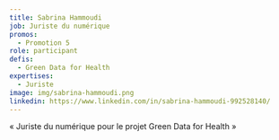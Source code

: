 ```yaml
---
title: Sabrina Hammoudi
job: Juriste du numérique
promos:
  - Promotion 5
role: participant
defis:
  - Green Data for Health
expertises:
  - Juriste
image: img/sabrina-hammoudi.png
linkedin: https://www.linkedin.com/in/sabrina-hammoudi-992528140/
---
```

« Juriste du numérique pour le projet Green Data for Health »
